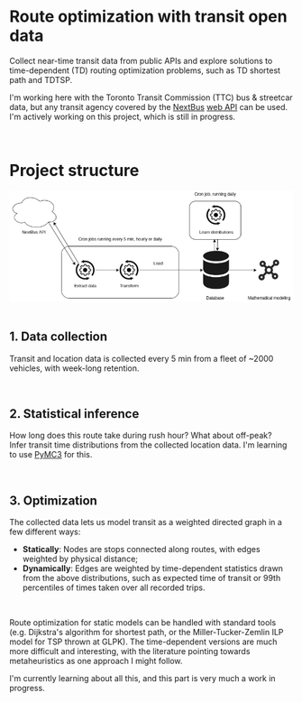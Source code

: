 # Route optimization with transit open data

Collect near-time transit data from public APIs and explore solutions to time-dependent (TD) routing optimization problems, such as TD shortest path and TDTSP.

I'm working here with the Toronto Transit Commission (TTC) bus & streetcar data, but any transit agency covered by the [NextBus](https://en.wikipedia.org/wiki/NextBus) [web API](https://retro.umoiq.com/xmlFeedDocs/NextBusXMLFeed.pdf) can be used. I'm actively working on this project, which is still in progress.

&nbsp;


# Project structure 
![Project architecture](./img/project_architecture.png) 
&nbsp;

## 1. Data collection
Transit and location data is collected every 5 min from a fleet of ~2000 vehicles, with week-long retention. 

&nbsp;

## 2. Statistical inference 
How long does this route take during rush hour? What about off-peak?   
Infer transit time distributions from the collected location data. I'm learning to use [PyMC3](https://docs.pymc.io/en/v3/) for this.  

&nbsp;

## 3. Optimization  
The collected data lets us model transit as a weighted directed graph in a few different ways: 

- __Statically__: Nodes are stops connected along routes, with edges weighted by physical distance;
- __Dynamically__: Edges are weighted by time-dependent statistics drawn from the above distributions, such as expected time of transit or 99th percentiles of times taken over all recorded trips. 

&nbsp;

Route optimization for static models can be handled with standard tools (e.g. Dijkstra's algorithm for shortest path, or the Miller-Tucker-Zemlin ILP model for TSP thrown at GLPK). The time-dependent versions are much more difficult and interesting, with the literature pointing towards metaheuristics as one approach I might follow.  

I'm currently learning about all this, and this part is very much a work in progress.


